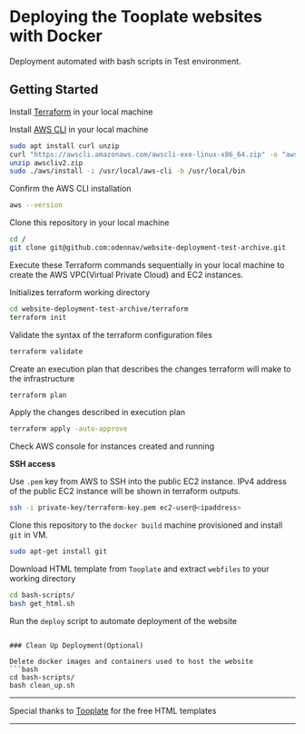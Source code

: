# Deploying the Tooplate websites with Docker

Deployment automated with bash scripts in Test environment.


## Getting Started


Install [Terraform](https://developer.hashicorp.com/terraform/install) in your local machine

Install [AWS CLI](https://docs.aws.amazon.com/cli/latest/userguide/getting-started-install.html) in your local machine

```bash
sudo apt install curl unzip
curl "https://awscli.amazonaws.com/awscli-exe-linux-x86_64.zip" -o "awscliv2.zip"
unzip awscliv2.zip
sudo ./aws/install -i /usr/local/aws-cli -b /usr/local/bin
```

Confirm the AWS CLI installation
```bash
aws --version
```

Clone this repository in your local machine
```bash
cd /
git clone git@github.com:odennav/website-deployment-test-archive.git
```

Execute these Terraform commands sequentially in your local machine to create the AWS VPC(Virtual Private Cloud) and EC2 instances.

Initializes terraform working directory
```bash
cd website-deployment-test-archive/terraform
terraform init
```

Validate the syntax of the terraform configuration files
```bash
terraform validate
```

Create an execution plan that describes the changes terraform will make to the infrastructure
```bash
terraform plan
```

Apply the changes described in execution plan
```bash
terraform apply -auto-approve
```

Check AWS console for instances created and running

**SSH access**

Use `.pem` key from AWS to SSH into the public EC2 instance. IPv4 address of the public EC2 instance will be shown in terraform outputs.
```bash
ssh -i private-key/terraform-key.pem ec2-user@<ipaddress>
```
   
Clone this repository to the `docker build` machine provisioned and install `git` in VM.

```bash
sudo apt-get install git
```

Download HTML template from `Tooplate` and extract `webfiles` to your working directory
```bash
cd bash-scripts/
bash get_html.sh
```
Run the `deploy` script to automate deployment of the website 

```

### Clean Up Deployment(Optional)

Delete docker images and containers used to host the website
```bash
cd bash-scripts/
bash clean_up.sh 
```
-----

Special thanks to [Tooplate](https://https://www.tooplate.com/) for the free HTML templates

-----

